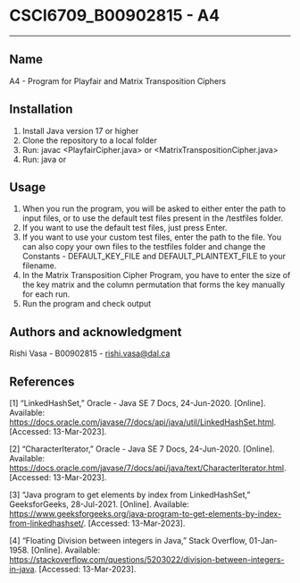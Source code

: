 # CSCI6709_B00902815 - A4

***

## Name
A4 - Program for Playfair and Matrix Transposition Ciphers

## Installation
1) Install Java version 17 or higher
2) Clone the repository to a local folder
3) Run: javac <PlayfairCipher.java> or <MatrixTranspositionCipher.java>
4) Run: java <PlayfairCipher> or <MatrixTranspositionCipher>

## Usage
1) When you run the program, you will be asked to either enter the path to input files, or to use the default test files present in the /testfiles folder.
2) If you want to use the default test files, just press Enter.
3) If you want to use your custom test files, enter the path to the file. You can also copy your own files to the testfiles folder and change the Constants - DEFAULT_KEY_FILE and DEFAULT_PLAINTEXT_FILE to your filename.
4) In the Matrix Transposition Cipher Program, you have to enter the size of the key matrix and the column permutation that forms the key manually for each run.
5) Run the program and check output

## Authors and acknowledgment
Rishi Vasa - B00902815 - rishi.vasa@dal.ca

## References
[1]	“LinkedHashSet,” Oracle - Java SE 7 Docs, 24-Jun-2020. [Online]. Available: https://docs.oracle.com/javase/7/docs/api/java/util/LinkedHashSet.html. [Accessed: 13-Mar-2023].

[2]	“CharacterIterator,” Oracle - Java SE 7 Docs, 24-Jun-2020. [Online]. Available: https://docs.oracle.com/javase/7/docs/api/java/text/CharacterIterator.html. [Accessed: 13-Mar-2023].

[3]	“Java program to get elements by index from LinkedHashSet,” GeeksforGeeks, 28-Jul-2021. [Online]. Available: https://www.geeksforgeeks.org/java-program-to-get-elements-by-index-from-linkedhashset/. [Accessed: 13-Mar-2023].

[4]	“Floating Division between integers in Java,” Stack Overflow, 01-Jan-1958. [Online]. Available: https://stackoverflow.com/questions/5203022/division-between-integers-in-java. [Accessed: 13-Mar-2023].